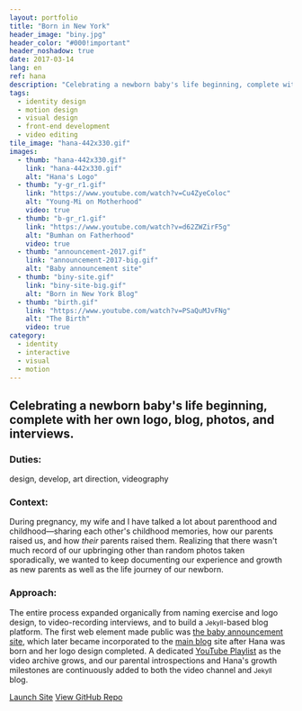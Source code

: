 ```yaml
---
layout: portfolio
title: "Born in New York"
header_image: "biny.jpg"
header_color: "#000!important"
header_noshadow: true
date: 2017-03-14
lang: en
ref: hana
description: "Celebrating a newborn baby's life beginning, complete with her own logo, blog, photos, and interviews."
tags:
  - identity design
  - motion design
  - visual design
  - front-end development
  - video editing
tile_image: "hana-442x330.gif"
images:
  - thumb: "hana-442x330.gif"
    link: "hana-442x330.gif"
    alt: "Hana's Logo"
  - thumb: "y-gr_r1.gif"
    link: "https://www.youtube.com/watch?v=Cu4ZyeColoc"
    alt: "Young-Mi on Motherhood"
    video: true
  - thumb: "b-gr_r1.gif"
    link: "https://www.youtube.com/watch?v=d62ZWZirF5g"
    alt: "Bumhan on Fatherhood"
    video: true
  - thumb: "announcement-2017.gif"
    link: "announcement-2017-big.gif"
    alt: "Baby announcement site"
  - thumb: "biny-site.gif"
    link: "biny-site-big.gif"
    alt: "Born in New York Blog"
  - thumb: "birth.gif"
    link: "https://www.youtube.com/watch?v=PSaQuMJvFNg"
    alt: "The Birth"
    video: true
category:
  - identity
  - interactive
  - visual
  - motion
---
```

<section class="project-summary">
  <h1>Celebrating a newborn baby's life beginning, complete with her own logo, blog, photos, and interviews.</h1>
  <section class="info">
    <h3>Duties:</h3>
    <p>design, develop, art direction, videography</p>
  </section>
  <section class="info">
    <h3>Context:</h3>
    <p>During pregnancy, my wife and I have talked a lot about parenthood and childhood&mdash;sharing each other's childhood memories, how our parents raised us, and how <em>their</em> parents raised them. Realizing that there wasn't much record of our upbringing other than random photos taken sporadically, we wanted to keep documenting our experience and growth as new parents as well as the life journey of our newborn.
    </p>
  </section>
  <section class="info">
    <h3>Approach:</h3>
    <p>The entire process expanded organically from naming exercise and logo design, to video-recording interviews, and to build a <small>Jekyll</small>-based blog platform. The first web element made public was <a href="https://borninnewyork.net/announcement-2017/en/" target="_blank_">the baby announcement site</a>, which later became incorporated to the <a href="https://borninnewyork.net/" target="_blank_">main blog</a> site after Hana was born and her logo design completed. A dedicated <a href="https://www.youtube.com/playlist?list=PLCtFYoUrd_dDqhjPGje6U1m9cOdXxxwXG" target="_blank_">YouTube Playlist</a> as the video archive grows, and our parental introspections and Hana's growth milestones are continuously added to both the video channel and <small>Jekyll</small> blog.
    </p>
  </section>
</section>
<div class="buttons">
  <span class="unselectable">
  <a href="https://borninnewyork.net/" title="Launch site" target="_blank">Launch Site</a></span>
  <span class="unselectable"><a href="https://github.com/baadaa/born-in-new-york" title="GitHub repo" target="_blank">View GitHub Repo</a></span>
</div>
